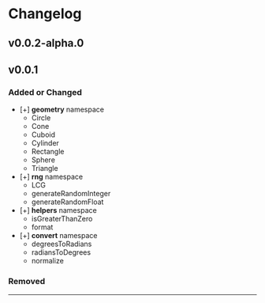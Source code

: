 # Changelog

## v0.0.2-alpha.0

## v0.0.1

### Added or Changed

- [+] **geometry** namespace
  - Circle
  - Cone
  - Cuboid
  - Cylinder
  - Rectangle
  - Sphere
  - Triangle
- [+] **rng** namespace
  - LCG
  - generateRandomInteger
  - generateRandomFloat
- [+] **helpers** namespace
  - isGreaterThanZero
  - format
- [+] **convert** namespace
  - degreesToRadians
  - radiansToDegrees
  - normalize

### Removed

---
